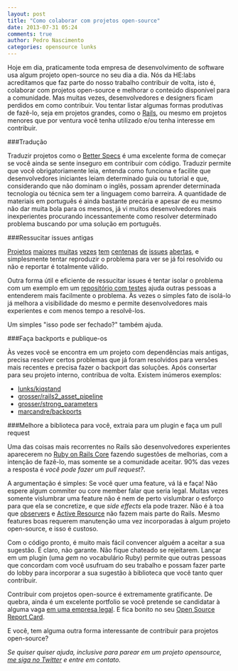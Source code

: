 ```yaml
---
layout: post
title: "Como colaborar com projetos open-source"
date: 2013-07-31 05:24
comments: true
author: Pedro Nascimento
categories: opensource lunks
---
```


Hoje em dia, praticamente toda empresa de desenvolvimento de software usa algum projeto open-source no seu dia a dia. Nós da HE:labs acreditamos que faz parte do nosso trabalho contribuir de volta, isto é, colaborar com projetos open-source e melhorar o conteúdo disponível para a comunidade. Mas muitas vezes, desenvolvedores e designers ficam perdidos em como contribuir. Vou tentar listar algumas formas produtivas de fazê-lo, seja em projetos grandes, como o [Rails](https://github.com/rails/rails), ou mesmo em projetos menores que por ventura você tenha utilizado e/ou tenha interesse em contribuir.
<!--more-->

###Tradução

Traduzir projetos como o [Better Specs](http://betterspecs.org/) é uma excelente forma de começar se você ainda se sente inseguro em contribuir com código. Traduzir permite que você obrigatoriamente leia, entenda como funciona e facilite que desenvolvedores iniciantes leiam determinado guia ou tutorial e que, considerando que não dominam o inglês, possam aprender determinada tecnologia ou técnica sem ter a linguagem como barreira. A quantidade de materiais em português é ainda bastante precária e apesar de eu mesmo não dar muita bola para os mesmos, já vi muitos desenvolvedores mais inexperientes procurando incessantemente como resolver determinado problema buscando por uma solução em português.

###Ressucitar issues antigas

[Projetos](https://github.com/rails/rails/issues) [maiores](https://github.com/joyent/node/issues) [muitas](https://github.com/gregbell/active_admin/issues) [vezes](https://github.com/robbyrussell/oh-my-zsh/issues) [tem](https://github.com/FortAwesome/Font-Awesome/issues) [centenas](https://github.com/angular/angular.js/issues) [de](https://github.com/zurb/foundation/issues) [issues](https://github.com/mxcl/homebrew/issues) [abertas](https://github.com/EllisLab/CodeIgniter/issues), e simplesmente tentar reproduzir o problema para ver se já foi resolvido ou não e reportar é totalmente válido. 

Outra forma útil e eficiente de ressucitar issues é tentar isolar o problema com um exemplo em um [repositório com testes](https://github.com/plentz/jruby_report) ajuda outras pessoas a entenderem mais facilmente o problema. Às vezes o simples fato de isolá-lo já melhora a visibilidade do mesmo e permite desenvolvedores mais experientes e com menos tempo a resolvê-los.

Um simples "isso pode ser fechado?" também ajuda.

###Faça backports e publique-os

Às vezes você se encontra em um projeto com dependências mais antigas, precisa resolver certos problemas que já foram resolvidos para versões mais recentes e precisa fazer o backport das soluções. Após consertar para seu projeto interno, contribua de volta. Existem inúmeros exemplos:

* [lunks/kiqstand](https://github.com/lunks/kiqstand)
* [grosser/rails2_asset_pipeline](https://github.com/grosser/rails2_asset_pipeline)
* [grosser/strong_parameters](https://github.com/grosser/strong_parameters/tree/rails2)
* [marcandre/backports](https://github.com/marcandre/backports)

###Melhore a biblioteca para você, extraia para um plugin e faça um pull request

Uma das coisas mais recorrentes no Rails são desenvolvedores experientes aparecerem no [Ruby on Rails Core](https://groups.google.com/forum/#!forum/rubyonrails-core) fazendo sugestões de melhorias, com a intenção de fazê-lo, mas somente se a comunidade aceitar. 90% das vezes a resposta é *você pode fazer um pull request?*.

A argumentação é simples: Se você quer uma feature, vá lá e faça! Não espere algum commiter ou core member falar que seria legal. Muitas vezes somente vislumbrar uma feature não é nem de perto vislumbrar o esforço para que ela se concretize, e que *side effects* ela pode trazer. Não é à toa que [observers](https://github.com/rails/rails-observers) e [Active Resource](https://github.com/rails/activeresource) não fazem mais parte do Rails. Mesmo features boas requerem manutenção uma vez incorporadas à algum projeto open-source, e isso é custoso.

Com o código pronto, é muito mais fácil convencer alguém a aceitar a sua sugestão. É claro, não garante. Não fique chateado se rejeitarem. Lançar em um plugin (uma *gem* no vocabulário Ruby) permite que outras pessoas que concordam com você usufruam do seu trabalho e possam fazer parte do lobby para incorporar a sua sugestão à biblioteca que você tanto quer contribuir.

Contribuir com projetos open-source é extremamente gratificante. De quebra, ainda é um excelente portfolio se você pretende se candidatar à alguma vaga [em uma empresa legal](http://helabs.com.br/jobs). E fica bonito no seu [Open Source Report Card](http://osrc.dfm.io/lunks).

E você, tem alguma outra forma interessante de contribuir para projetos open-source?

*Se quiser quiser ajuda, inclusive para parear em um projeto opensource, [me siga no Twitter](https://twitter.com/lunks) e entre em contato.*
